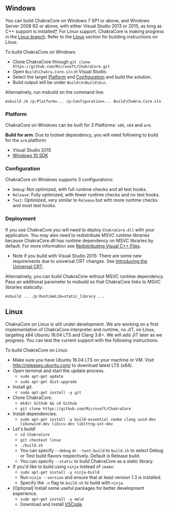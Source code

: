 ## Windows ##
 
You can build ChakraCore on Windows 7 SP1 or above, and Windows Server 2008 R2 or above, with either Visual Studio 2013 or 2015, as long as C++ support is installed[*](#build_for_arm). For Linux support, ChakraCore is making progress in the [Linux branch](https://github.com/Microsoft/ChakraCore/tree/linux). Refer to the [Linux](#linux) section for building instructions on Linux.  

To build ChakraCore on Windows:

* Clone ChakraCore through ```git clone https://github.com/Microsoft/ChakraCore.git```
* Open ```Build\Chakra.Core.sln``` in Visual Studio.
* Select the target [Platform](#platform) and [Configuration](#configuration) and build the solution.
* Build output will be under ```Build\VcBuild\bin```.

Alternatively, run msbuild on the command line:
```
msbuild /m /p:Platform=... /p:Configuration=... Build\Chakra.Core.sln
```

### Platform ###

ChakraCore on Windows can be built for 3 Platforms: ```x86```, ```x64``` and ```arm```.

<a name="build_for_arm">**Build for arm**:</a> Due to toolset dependency, you will need following to build for the ```arm``` platform:
* Visual Studio 2015
* [Windows 10 SDK](https://dev.windows.com/en-US/downloads/windows-10-sdk)

### Configuration ###

ChakraCore on Windows supports 3 configurations:
* ```Debug```: Not optimized, with full runtime checks and all test hooks.
* ```Release```: Fully optimized, with fewer runtime checks and no test hooks.
* ```Test```: Optimized, very similar to ```Release``` but with more runtime checks and most test hooks.

### Deployment ###

If you use ChakraCore you will need to deploy ```ChakraCore.dll``` with your application. You may also need to redistribute MSVC runtime libraries because ChakraCore.dll has runtime dependency on MSVC libraries by default. For more information see [Redistributing Visual C++ Files](https://msdn.microsoft.com/en-us/library/ms235299.aspx).
* Note if you build with Visual Studio 2015: There are some new requirements due to universal CRT changes. See [Introducing the Universal CRT](http://blogs.msdn.com/b/vcblog/archive/2015/03/03/introducing-the-universal-crt.aspx).

Alternatively, you can build ChakraCore without MSVC runtime dependency. Pass an additional parameter to msbuild so that ChakraCore links to MSVC libraries statically:
```
msbuild ... /p:RuntimeLib=static_library ...
```

## Linux ##

ChakraCore on Linux is still under development. We are working on a first implementation of ChakraCore interpreter and runtime, no JIT, on Linux, targeting x64 Ubuntu 16.04 LTS and Clang 3.8+. We will add JIT later as we progress. You can test the current support with the following instructions. 

To build ChakraCore on Linux:
* Make sure you have Ubuntu 16.04 LTS on your machine or VM. Visit http://releases.ubuntu.com/ to download latest LTS (x64).
* Open terminal and start the update process.
	* ```sudo apt-get update```
	* ```sudo apt-get dist-upgrade```
* Install git.
	* ```sudo apt-get install -y git```
* Clone ChakraCore.
	* ```mkdir Github && cd Github```
	* ```git clone https://github.com/Microsoft/ChakraCore```
* Install dependencies.
	* ```sudo apt-get install -y build-essential cmake clang uuid-dev libunwind-dev libicu-dev liblttng-ust-dev```
* Let's build!
	* ```cd ChakraCore```
	* ```git checkout linux```
	* ```./build.sh``` 
	* You can specify `--debug` or `--test-build` to `build.sh` to select Debug or Test build flavors respectively. Default is Release build.
	* You can specify `--static` to build ChakraCore as a static library.
* If you'd like to build using `ninja` instead of `cmake`:
	* ```sudo apt-get install -y ninja-build```
	* Run `ninja --version` and ensure that at least version 1.3 is installed.
	* Specify the `-n` flag to `build.sh` to build with `ninja`.
* [Optional] Install some useful packages for better development experience.
	* ```sudo apt-get install -y meld```
	* Download and install [VSCode](https://code.visualstudio.com/Docs/editor/setup#_linux).
	
